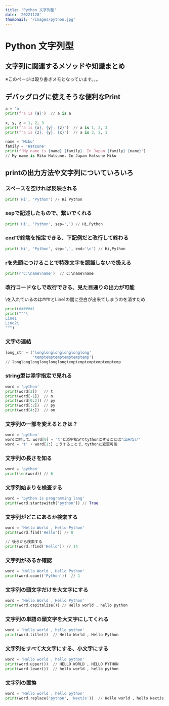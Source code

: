 ```yaml
---
title: 'Python 文字列型'
date: '20221128'
thumbnail: '/images/python.jpg'
---
```


# **Python 文字列型**
## **文字列に関連するメソッドや知識まとめ**

※このページは殴り書きメモとなっています。。。

## **デバッグログに使えそうな便利なPrint**
```python
a = 'a'
print(f'a is {a}')  // a is a
 
x, y, z = 1, 2, 3
print(f'a is {x}, {y}, {z}')  // a is 1, 2, 3
print(f'a is {z}, {y}, {x}')  // a is 3, 2, 1
 
name = 'Miku'
family = 'Hatsune'
print(f'My name is {name} {family}. In Japan {family} {name}')
// My name is Miku Hatsune. In Japan Hatsune Miku
```

## **printの出力方法や文字列についていろいろ**

### **スペースを空ければ反映される**

```python
print('Hi', 'Python') // Hi Python
```

### **sepで記述したもので、繋いでくれる**

```python
print('Hi', 'Python', sep=',') // Hi,Python
```

### **endで終端を指定できる、下記例だと改行して終わる**

```python
print('Hi', 'Python', sep=',', end='\n') // Hi,Python
```

### **rを先頭につけることで特殊文字を認識しないで扱える**

```python
print(r'C:\name\name')  // C:\name\name
```

### **改行コードなしで改行できる、見た目通りの出力が可能**

\を入れているのは###とLine1の間に空白が出来てしまうのを消すため

```python
print(######)
print("""\
Line1
Line2\
""")
```

### **文字の連結**

```python
long_str = ('longlonglonglonglonglong'
            'temptemptemptemptemptemp')
// longlonglonglonglonglongtemptemptemptemptemptemp
```

### **string型は添字指定で見れる**

```python
word = 'python'
print(word[2])   // t
print(word[-1])  // n
print(word[0:2]) // py
print(word[:2])  // py
print(word[4:])  // on
```

### **文字列の一部を変えるときは？**

```python
word = 'python'
wordに対して、word[0] = 't'と添字指定でtythonにすることは"出来ない"
word = 't' + word[1:] こうすることで、tythonに変更可能
```

### **文字列の長さを知る**

```python
word = 'python'
print(len(word)) // 6
```

### **文字列始まりを検査する**

```python
word = 'python is programming lang'
print(word.startswitch('python')) // True
```

### **文字列がどこにあるか検索する**

```python
word = 'Hello World , Hello Python'
print(word.find('Hello')) // 0

// 後ろから検索する
print(word.rfind('Hello')) // 14
```

### **文字列があるか確認**

```python
word = 'Hello World , Hello Python'
print(word.count('Python'))  // 1
```

### **文字列の頭文字だけを大文字にする**

```python
word = 'Hello World , Hello Python'
print(word.capitalize()) // Hello world , hello python
```

### **文字列の単語の頭文字を大文字にしてくれる**

```python
word = 'Hello world , hello python'
print(word.title())  // Hello World , Hello Python
```

### **文字列をすべて大文字にする、小文字にする**

```python
word = 'Hello world , hello python'
print(word.upper())  // HELLO WORLD , HELLO PYTHON
print(word.lower())  // hello world , hello python
```

### **文字列の置換**

```python
word = 'Hello world , hello python'
print(word.replace('python', 'NextJs'))  // Hello world , hello NextJs
```